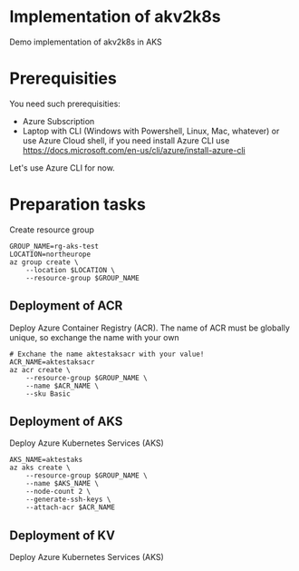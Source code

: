 # Implementation of akv2k8s
Demo implementation of akv2k8s in AKS

# Prerequisities
You need such prerequisities:
- Azure Subscription
- Laptop with CLI (Windows with Powershell, Linux, Mac, whatever) or use Azure Cloud shell, if you need install Azure CLI use https://docs.microsoft.com/en-us/cli/azure/install-azure-cli

Let's use Azure CLI for now.

# Preparation tasks

Create resource group
``` azcli
GROUP_NAME=rg-aks-test
LOCATION=northeurope
az group create \
    --location $LOCATION \
    --resource-group $GROUP_NAME
```

## Deployment of ACR

Deploy Azure Container Registry (ACR).
The name of ACR must be globally unique, so exchange the name with your own
``` azcli
# Exchane the name aktestaksacr with your value!
ACR_NAME=aktestaksacr
az acr create \
    --resource-group $GROUP_NAME \
    --name $ACR_NAME \
    --sku Basic
```

## Deployment of AKS

Deploy Azure Kubernetes Services (AKS)
``` azcli
AKS_NAME=aktestaks
az aks create \
    --resource-group $GROUP_NAME \
    --name $AKS_NAME \
    --node-count 2 \
    --generate-ssh-keys \
    --attach-acr $ACR_NAME
```

## Deployment of KV

Deploy Azure Kubernetes Services (AKS)
``` azcli

```
